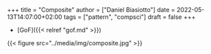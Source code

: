 +++
title = "Composite"
author = ["Daniel Biasiotto"]
date = 2022-05-13T14:07:00+02:00
tags = ["pattern", "compsci"]
draft = false
+++

-   [GoF]({{< relref "gof.md" >}})

{{< figure src="../media/img/composite.jpg" >}}
